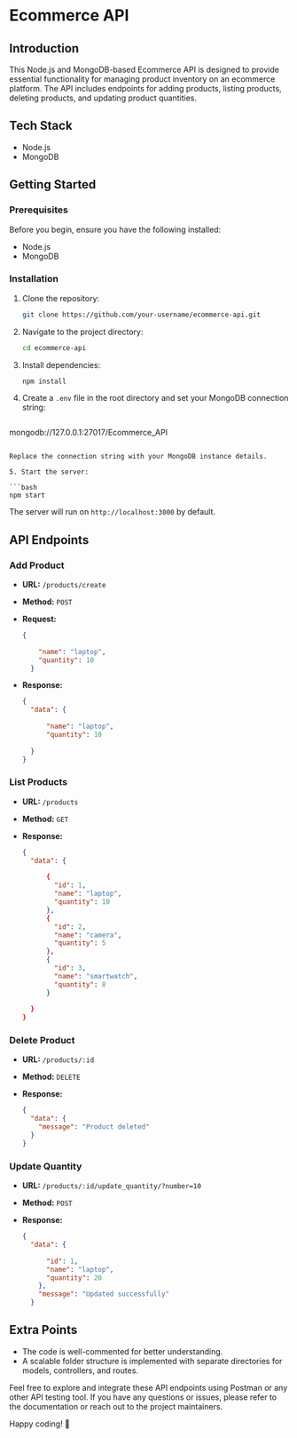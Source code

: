 
# Ecommerce API

## Introduction

This Node.js and MongoDB-based Ecommerce API is designed to provide essential functionality for managing product inventory on an ecommerce platform. The API includes endpoints for adding products, listing products, deleting products, and updating product quantities.

## Tech Stack

- Node.js
- MongoDB

## Getting Started

### Prerequisites

Before you begin, ensure you have the following installed:

- Node.js
- MongoDB

### Installation

1. Clone the repository:

   ```bash
   git clone https://github.com/your-username/ecommerce-api.git
   ```

2. Navigate to the project directory:

   ```bash
   cd ecommerce-api
   ```

3. Install dependencies:

   ```bash
   npm install
   ```

4. Create a `.env` file in the root directory and set your MongoDB connection string:

   ```env
  mongodb://127.0.0.1:27017/Ecommerce_API
   ```

   Replace the connection string with your MongoDB instance details.

5. Start the server:

   ```bash
   npm start
   ```

   The server will run on `http://localhost:3000` by default.

## API Endpoints

### Add Product

- **URL:** `/products/create`
- **Method:** `POST`
- **Request:**

  ```json
  {
    
      "name": "laptop",
      "quantity": 10
    }
  
  ```

- **Response:**

  ```json
  {
    "data": {
      
        "name": "laptop",
        "quantity": 10
      
    }
  }
  ```

### List Products

- **URL:** `/products`
- **Method:** `GET`
- **Response:**

  ```json
  {
    "data": {
    
        {
          "id": 1,
          "name": "laptop",
          "quantity": 10
        },
        {
          "id": 2,
          "name": "camera",
          "quantity": 5
        },
        {
          "id": 3,
          "name": "smartwatch",
          "quantity": 8
        }
      
    }
  }
  ```

### Delete Product

- **URL:** `/products/:id`
- **Method:** `DELETE`
- **Response:**

  ```json
  {
    "data": {
      "message": "Product deleted"
    }
  }
  ```

### Update Quantity

- **URL:** `/products/:id/update_quantity/?number=10`
- **Method:** `POST`
- **Response:**

  ```json
  {
    "data": {
      
        "id": 1,
        "name": "laptop",
        "quantity": 20
      },
      "message": "Updated successfully"
    }
  
  ```

## Extra Points

- The code is well-commented for better understanding.
- A scalable folder structure is implemented with separate directories for models, controllers, and routes.

Feel free to explore and integrate these API endpoints using Postman or any other API testing tool. If you have any questions or issues, please refer to the documentation or reach out to the project maintainers.

Happy coding! 🚀